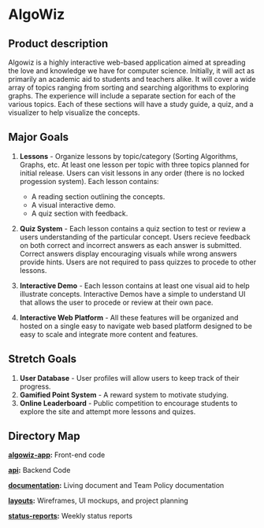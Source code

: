 # AlgoWiz

## Product description
Algowiz is a highly interactive web-based application aimed at spreading the love and knowledge we have for computer science. Initially, it will act as primarily an academic aid to students and teachers alike. It will cover a wide array of topics ranging from sorting and searching algorithms to exploring graphs. The experience will include a separate section for each of the various topics. Each of these sections will have a study guide, a quiz, and a visualizer to help visualize the concepts.

## Major Goals
1. **Lessons** - Organize lessons by topic/category (Sorting Algorithms, Graphs, etc.
At least one lesson per topic with three topics planned for initial release.
Users can visit lessons in any order (there is no locked progession system).
Each lesson contains: 
    * A reading section outlining the concepts.
    * A visual interactive demo.
    * A quiz section with feedback.

2. **Quiz System** - Each lesson contains a quiz section to test or review a users
understanding of the particular concept. Users recieve feedback on both correct 
and incorrect answers as each answer is submitted. Correct answers display encouraging visuals while wrong answers provide hints. Users are not required to 
pass quizzes to procede to other lessons. 

3. **Interactive Demo** - Each lesson contains at least one visual aid to help illustrate concepts. 
Interactive Demos have a simple to understand UI that allows the user to procede or review at their own pace.


4. **Interactive Web Platform** - All these features will be organized and hosted
on a single easy to navigate web based platform designed to be easy to scale and
integrate more content and features.

## Stretch Goals
1. **User Database** - User profiles will allow users to keep track of their progress.
2. **Gamified Point System** - A reward system to motivate studying. 
3. **Online Leaderboard** - Public competition to encourage students to explore the site and attempt more lessons and quizes. 

## Directory Map

**[algowiz-app](/algowiz-app):** Front-end code

**[api](/api):** Backend Code 

**[documentation](/docs):** Living document and Team Policy documentation

**[layouts](/layouts):** Wireframes, UI mockups, and project planning

**[status-reports](/status-reports):** Weekly status reports
